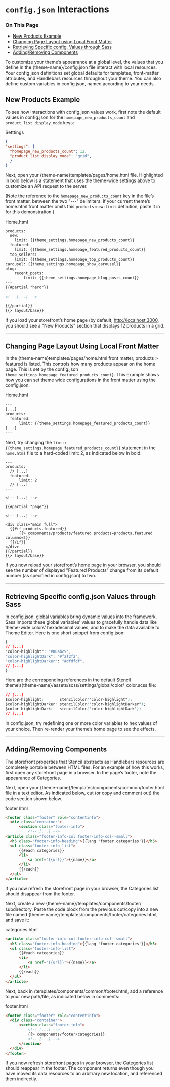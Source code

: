 <h1><code>config.json</code> Interactions</h1>
<div class="otp" id="no-index">
	<h3> On This Page </h3>
	<ul>
		<li><a href="#config_new">New Products Example</a></li>
    <li><a href="#config_changing">Changing Page Layout using Local Front Matter</a></li>
    <li><a href="#config_retrieving">Retrieving Specific config. Values through Sass</a></li>
    <li><a href="#config_adding">Adding/Removing Components</a></li>
	</ul>
</div>

<a href='#config_new' aria-hidden='true' class='block-anchor'  id='config_new'><i aria-hidden='true' class='linkify icon'></i></a>

To customize your theme’s appearance at a global level, the values that you define in the 
<span class="fp">{theme-name}/config.json</span> file interact with local resources. Your <span class="fp">config.json</span> definitions set global defaults for templates, front-matter attributes, and Handlebars resources throughout your theme. You can also define custom variables in <span class="fp">config.json</span>, named according to your needs.

## New Products Example

To see how interactions with <span class="fp">config.json</span> values work, first note the default values in <span class="fp">config.json</span> for the `homepage_new_products_count` and `product_list_display_mode` keys:

<div class="HubBlock-header">
    <div class="HubBlock-header-title flex items-center">
        <div class="HubBlock-header-name">Setttings</div>
    </div><div class="HubBlock-header-subtitle"></div>
</div>

<!--
title: "Setttings"
subtitle: ""
lineNumbers: true
-->

```json
{
"settings": {
  "homepage_new_products_count": 12,
  "product_list_display_mode": "grid",
  }
}
```

Next, open your <span class="fp">{theme-name}templates/pages/home.html</span> file. Highlighted in bold below is a statement that uses the theme-wide settings above to customize an API request to the server.

(Note the reference to the `homepage_new_products_count` key in the file’s front matter, between the two "---" delimiters. If your current theme’s <span class="fp">home.html</span> front matter omits this `products:new:limit` definition, paste it in for this demonstration.)

<div class="HubBlock-header">
    <div class="HubBlock-header-title flex items-center">
        <div class="HubBlock-header-name">Home.html</div>
    </div><div class="HubBlock-header-subtitle"></div>
</div>

<!--
title: "Home.html"
subtitle: ""
lineNumbers: true
-->

```html
products:
  new:
    limit: {{theme_settings.homepage_new_products_count}}
  featured:
    limit: {{theme_settings.homepage_featured_products_count}}
  top_sellers:
    limit: {{theme_settings.homepage_top_products_count}}
carousel: {{theme_settings.homepage_show_carousel}}
blog:
    recent_posts:
        limit: {{theme_settings.homepage_blog_posts_count}}
---
{{#partial "hero"}}

<!-- [...] -->

{{/partial}}
{{> layout/base}}
```

If you load your storefront’s home page (by default, [http://localhost:3000](http://localhost:3000), you should see a "New Products" section that displays 12 products in a grid.

---

<a href='#config_changing' aria-hidden='true' class='block-anchor'  id='config_changing'><i aria-hidden='true' class='linkify icon'></i></a>

## Changing Page Layout Using Local Front Matter

In the <span class="fp">{theme-name}templates/pages/home.html</span> front matter, products > featured is listed. This controls
how many products appear on the home page. This is set by the <span class="fp">config.json</span> `theme_settings.homepage_featured_products_count}`. This example shows how you can set theme wide configurations in the front matter using the <span class="fn">config.json</span>.

<div class="HubBlock-header">
    <div class="HubBlock-header-title flex items-center">
        <div class="HubBlock-header-name">Home.html</div>
    </div><div class="HubBlock-header-subtitle"></div>
</div>

<!--
title: "Home.html"
subtitle: ""
lineNumbers: true
-->

```html
---
[...]
products:
  featured:
      limit: {{theme_settings.homepage_featured_products_count}}
[...]
---
```

Next, try changing the `limit: {{theme_settings.homepage_featured_products_count}}` statement in the `home.html` file to a hard-coded limit: 2, as indicated below in bold:

<div class="HubBlock-header">
    <div class="HubBlock-header-title flex items-center">
        <div class="HubBlock-header-name"></div>
    </div><div class="HubBlock-header-subtitle"></div>
</div>

<!--
title: ""
subtitle: ""
lineNumbers: true
-->

```
---
products:
  // [...]
  featured:
      limit: 2
  // [...]  
---

<!-- [...] -->

{{#partial "page"}}

<!-- [...] -->

<div class="main full">
  {{#if products.featured}}
      {{> components/products/featured products=products.featured columns=2}}
  {{/if}}
</div>
{{/partial}}
{{> layout/base}}
```

If you now reload your storefront’s home page in your browser, you should see the number of displayed "Featured Products" change from its default number (as specified in <span class="fp">config.json</span>) to two.

---

<a href='#config_retrieving' aria-hidden='true' class='block-anchor'  id='config_retrieving'><i aria-hidden='true' class='linkify icon'></i></a>

## Retrieving Specific config.json Values through Sass

In <span class="fn">config.json</span>, global variables bring dynamic values into the framework. Sass imports these global variables’ values to gracefully handle data like theme-wide colors’ hexadecimal values, and to make the data available to Theme Editor. Here is one short snippet from <span class="fn">config.json</span>:

<div class="HubBlock-header">
    <div class="HubBlock-header-title flex items-center">
        <div class="HubBlock-header-name"></div>
    </div><div class="HubBlock-header-subtitle"></div>
</div>

<!--
title: ""
subtitle: ""
lineNumbers: true
-->

```css
{
// [...]
"color-highlight": "#00abc9",
"color-highlightDark": "#f2f2f2",
"color-highlightDarker": "#dfdfdf",
// [...]
}
```

Here are the corresponding references in the default Stencil theme’s<span class="fn">{theme-name}/assets/scss/settings/global/color/_color.scss</span> file:

<div class="HubBlock-header">
    <div class="HubBlock-header-title flex items-center">
        <div class="HubBlock-header-name"></div>
    </div><div class="HubBlock-header-subtitle"></div>
</div>

<!--
title: ""
subtitle: ""
lineNumbers: true
-->

```css
// [...]
$color-highlight:       stencilColor("color-highlight");
$color-highlightDarker: stencilColor("color-highlightDarker");
$color-highlightDark:   stencilColor("color-highlightDark");
// [...]
```

In <span class="fn">config.json</span>, try redefining one or more color variables to hex values of your choice. Then re-render your theme’s home page to see the effects.

---

<a href='#config_adding' aria-hidden='true' class='block-anchor'  id='config_adding'><i aria-hidden='true' class='linkify icon'></i></a>

## Adding/Removing Components

The storefront properties that Stencil abstracts as Handlebars resources are completely portable between HTML files. For an example of how this works, first open any storefront page in a browser. In the page’s footer, note the appearance of Categories.

Next, open your <span class="fn">{theme-name}/templates/components/common/footer.html</span> file in a text editor. As indicated below, cut (or copy and comment out) the code section shown below. 

<div class="HubBlock-header">
    <div class="HubBlock-header-title flex items-center">
        <div class="HubBlock-header-name">footer.html</div>
    </div><div class="HubBlock-header-subtitle"></div>
</div>

<!--
title: "footer.html"
subtitle: ""
lineNumbers: true
-->

```html
<footer class="footer" role="contentinfo">
  <div class="container">
      <section class="footer-info">
          <!-- [...] -->
<article class="footer-info-col footer-info-col--small">
  <h5 class="footer-info-heading">{{lang 'footer.categories'}}</h5>
  <ul class="footer-info-list">
      {{#each categories}}
      <li>
          <a href="{{url}}">{{name}}</a>
      </li>
      {{/each}}
  </ul>
</article>
```

If you now refresh the storefront page in your browser, the Categories list should disappear from the footer.

Next, create a new <span class="fn">{theme-name}/templates/components/footer/ subdirectory</span>. Paste the code block from the previous cut/copy into a new file named <span class="fn">{theme-name}/templates/components/footer/categories.html</span>, and save it:

<div class="HubBlock-header">
    <div class="HubBlock-header-title flex items-center">
        <div class="HubBlock-header-name">categories.html</div>
    </div><div class="HubBlock-header-subtitle"></div>
</div>

<!--
title: "categories.html"
subtitle: ""
lineNumbers: true
-->

```html
<article class="footer-info-col footer-info-col--small">
  <h5 class="footer-info-heading">{{lang 'footer.categories'}}</h5>
  <ul class="footer-info-list">
      {{#each categories}}
      <li>
          <a href="{{url}}">{{name}}</a>
      </li>
      {{/each}}
  </ul>
</article>
```

Next, back in <span class="fp">/templates/components/common/footer.html</span>, add a reference to your new path/file, as indicated below in comments:

<div class="HubBlock-header">
    <div class="HubBlock-header-title flex items-center">
        <div class="HubBlock-header-name">footer.html</div>
    </div><div class="HubBlock-header-subtitle"></div>
</div>

<!--
title: "footer.html"
subtitle: ""
lineNumbers: true
-->

```html
<footer class="footer" role="contentinfo">
  <div class="container">
      <section class="footer-info">
          <!-- [...] -->
          {{> components/footer/categories}}
          <!-- [...] -->
      </section>
  </div>
</footer>
```

If you now refresh storefront pages in your browser, the Categories list should reappear in the footer. The component returns even though you have moved its data resources to an arbitrary new location, and referenced them indirectly.

